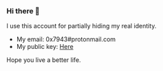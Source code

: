 ### Hi there 👋

I use this account for partially hiding my real identity.  
- My email: 0x7943#protonmail.com  
- My public key:  [Here](0x7943_public_key.asc)

Hope you live a better life.
